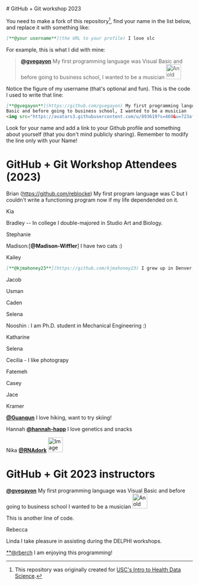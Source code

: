\# GitHub + Git workshop 2023

You need to make a fork of this repository[^credits], find your name in the list below, and replace it with something like:

[^credits]: This repository was originally created for [USC's Intro to Health Data Science](https://github.com/USCbiostats/PM566-whoami).

```md
[**@your username**](the URL to your profile) I love slc
```

For example, this is what I did with mine:

> [**@gvegayon**](https://github.com/gvegayon) My first programming language was Visual Basic and before going to business school, I wanted to be a musician <img src="https://avatars3.githubusercontent.com/u/893619?s=460&u=723af9d8b02e277a5a91e0c179bbdf4450abec4b&v=4" alt="An old picture of me" width="40px">

Notice the figure of my username (that's optional and fun). This is the code I used to write that line:

```md
[**@gvegayon**](https://github.com/gvegayon) My first programming language was Visual
Basic and before going to business school, I wanted to be a musician
<img src="https://avatars3.githubusercontent.com/u/893619?s=460&u=723af9d8b02e277a5a91e0c179bbdf4450abec4b&v=4" alt="An old picture of me" width="40px">
```
Look for your name and add a link to your Github profile and something about
yourself (that you don't mind publicly sharing). Remember to modify the line only with your
Name!


# GitHub + Git Workshop Attendees (2023)

 
Brian (https://github.com/reblocke) My first program language was C but I couldn't write a functioning program now if my life dependended on it. 

Kia

Bradley -- In college I double-majored in Studio Art and Biology.

Stephanie

Madison:[**@Madison-Wiffler**] I have two cats :)

Kailey
```md
[**@kjmahoney23**](https://github.com/kjmahoney23) I grew up in Denver, Colorado. I studied environmental science in undergrad. 
```
Jacob

Usman

Caden

Selena

Nooshin : I am Ph.D. student in Mechanical Engineering :)

Katharine

Selena

Cecilia - I like photograpy

Fatemeh

Casey

Jace

Kramer

[**@Guanqun**](https://github.com/MaGuanqun) I love hiking, want to try skiing!

Hannah [**@hannah-happ**](https://github.com/hannah-happ) I love genetics and snacks

Nika [**@RNAdork**](https://github.com/RNAdork)
<img 
src="https://media.licdn.com/dms/image/C5603AQFZKattbUEXtA/profile-displayphoto-shrink_800_800/0/1609879959497?e=2147483647&v=beta&t=0LBYm9j8lIzwAneU4pOADxH4EnHrufXi0hWHNgSwzMA" 
alt="Image of Nika" width="40px">

# GitHub + Git 2023 instructors

[**@gvegayon**](https://github.com/gvegayon) My first programming language was Visual Basic and before going to business school I wanted to be a musician <img src="https://avatars3.githubusercontent.com/u/893619?s=460&u=723af9d8b02e277a5a91e0c179bbdf4450abec4b&v=4" alt="An old picture of me" width="40px">

This is another line of code.

Rebecca

Linda I take pleasure in assisting during the DELPHI workshops. 

[**@rberch](https://github.com/rberch) I am enjoying this programming!
